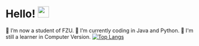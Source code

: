 # Hello! <img src="https://raw.githubusercontent.com/MartinHeinz/MartinHeinz/master/wave.gif" width="30px">
🌱 I’m now a student of FZU.
🤔 I’m currently coding in Java and Python.
💬 I'm still a learner in Computer Version.
[![Top Langs](https://github-readme-stats.vercel.app/api/top-langs/?username=Kikikisum)](https://github.com/anuraghazra/github-readme-stats)

